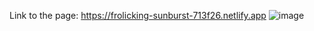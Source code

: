 Link to the page: https://frolicking-sunburst-713f26.netlify.app
![image](https://github.com/AlexanderSuarez19/Quote-App/assets/118855434/a6146018-d7d3-47bf-86f5-874b140238de)

